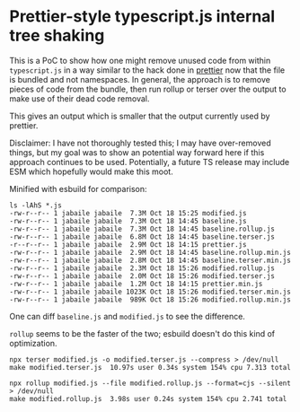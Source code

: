 # Prettier-style typescript.js internal tree shaking

This is a PoC to show how one might remove unused code from within
`typescript.js` in a way similar to the hack done in
[prettier](https://github.com/prettier/prettier/blob/main/scripts/build/modify-typescript-module.mjs)
now that the file is bundled and not namespaces. In general,
the approach is to remove pieces of code from the bundle, then run rollup or
terser over the output to make use of their dead code removal.

This gives an output which is smaller that the output currently used by prettier.

Disclaimer: I have not thoroughly tested this; I may have over-removed things,
but my goal was to show an potential way forward here if this approach
continues to be used. Potentially, a future TS release may include ESM which
hopefully would make this moot.

Minified with esbuild for comparison:

```
ls -lAhS *.js 
-rw-r--r-- 1 jabaile jabaile  7.3M Oct 18 15:25 modified.js
-rw-r--r-- 1 jabaile jabaile  7.3M Oct 18 14:45 baseline.js
-rw-r--r-- 1 jabaile jabaile  7.3M Oct 18 14:45 baseline.rollup.js
-rw-r--r-- 1 jabaile jabaile  6.8M Oct 18 14:45 baseline.terser.js
-r--r--r-- 1 jabaile jabaile  2.9M Oct 18 14:15 prettier.js
-rw-r--r-- 1 jabaile jabaile  2.9M Oct 18 14:45 baseline.rollup.min.js
-rw-r--r-- 1 jabaile jabaile  2.8M Oct 18 14:45 baseline.terser.min.js
-rw-r--r-- 1 jabaile jabaile  2.3M Oct 18 15:26 modified.rollup.js
-rw-r--r-- 1 jabaile jabaile  2.0M Oct 18 15:26 modified.terser.js
-rw-r--r-- 1 jabaile jabaile  1.2M Oct 18 14:15 prettier.min.js
-rw-r--r-- 1 jabaile jabaile 1023K Oct 18 15:26 modified.terser.min.js
-rw-r--r-- 1 jabaile jabaile  989K Oct 18 15:26 modified.rollup.min.js
```

One can diff `baseline.js` and `modified.js` to see the difference.

`rollup` seems to be the faster of the two; esbuild doesn't do this kind of optimization.

```
npx terser modified.js -o modified.terser.js --compress > /dev/null
make modified.terser.js  10.97s user 0.34s system 154% cpu 7.313 total

npx rollup modified.js --file modified.rollup.js --format=cjs --silent > /dev/null
make modified.rollup.js  3.98s user 0.24s system 154% cpu 2.741 total
```
